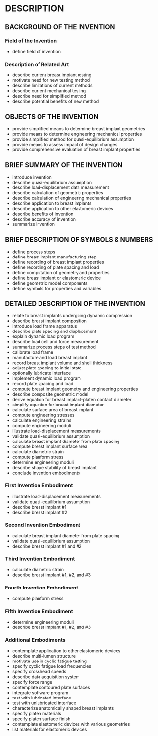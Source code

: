 # DESCRIPTION

## BACKGROUND OF THE INVENTION

### Field of the Invention

- define field of invention

### Description of Related Art

- describe current breast implant testing
- motivate need for new testing method
- describe limitations of current methods
- describe current mechanical testing
- describe need for simplified method
- describe potential benefits of new method

## OBJECTS OF THE INVENTION

- provide simplified means to determine breast implant geometries
- provide means to determine engineering mechanical properties
- provide simplified method for quasi-equilibrium assumption
- provide means to assess impact of design changes
- provide comprehensive evaluation of breast implant properties

## BRIEF SUMMARY OF THE INVENTION

- introduce invention
- describe quasi-equilibrium assumption
- describe load-displacement data measurement
- describe calculation of geometric properties
- describe calculation of engineering mechanical properties
- describe application to breast implants
- describe application to other elastomeric devices
- describe benefits of invention
- describe accuracy of invention
- summarize invention

## BRIEF DESCRIPTION OF SYMBOLS & NUMBERS

- define process steps
- define breast implant manufacturing step
- define recording of breast implant properties
- define recording of plate spacing and load
- define computation of geometry and properties
- define breast implant or elastomeric device
- define geometric model components
- define symbols for properties and variables

## DETAILED DESCRIPTION OF THE INVENTION

- relate to breast implants undergoing dynamic compression
- describe breast implant composition
- introduce load frame apparatus
- describe plate spacing and displacement
- explain dynamic load program
- describe load cell and force measurement
- summarize process steps of test method
- calibrate load frame
- manufacture and load breast implant
- record breast implant volume and shell thickness
- adjust plate spacing to initial state
- optionally lubricate interface
- implement dynamic load program
- record plate spacing and load
- compute breast implant geometry and engineering properties
- describe composite geometric model
- derive equation for breast implant-platen contact diameter
- simplify equation for breast implant diameter
- calculate surface area of breast implant
- compute engineering stresses
- calculate engineering strains
- compute engineering moduli
- illustrate load-displacement measurements
- validate quasi-equilibrium assumption
- calculate breast implant diameter from plate spacing
- compute breast implant surface area
- calculate diametric strain
- compute planform stress
- determine engineering moduli
- describe shape stability of breast implant
- conclude invention embodiments

### First Invention Embodiment

- illustrate load-displacement measurements
- validate quasi-equilibrium assumption
- describe breast implant #1
- describe breast implant #2

### Second Invention Embodiment

- calculate breast implant diameter from plate spacing
- validate quasi-equilibrium assumption
- describe breast implant #1 and #2

### Third Invention Embodiment

- calculate diametric strain
- describe breast implant #1, #2, and #3

### Fourth Invention Embodiment

- compute planform stress

### Fifth Invention Embodiment

- determine engineering moduli
- describe breast implant #1, #2, and #3

### Additional Embodiments

- contemplate application to other elastomeric devices
- describe multi-lumen structure
- motivate use in cyclic fatigue testing
- specify cyclic fatigue load frequencies
- specify crosshead speeds
- describe data acquisition system
- specify force range
- contemplate contoured plate surfaces
- integrate software program
- test with lubricated interface
- test with unlubricated interface
- characterize anatomically shaped breast implants
- specify platen materials
- specify platen surface finish
- contemplate elastomeric devices with various geometries
- list materials for elastomeric devices

